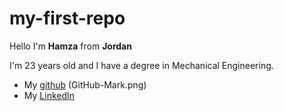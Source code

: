 # my-first-repo
Hello I'm **Hamza**  from __Jordan__

I'm 23 years old and I have a degree in Mechanical Engineering.

+ My [github](https://github.com/Dawahreh) (GitHub-Mark.png)
+ My [LinkedIn](https://www.linkedin.com/in/hamzeh-dawahreh-6822781b8/)
